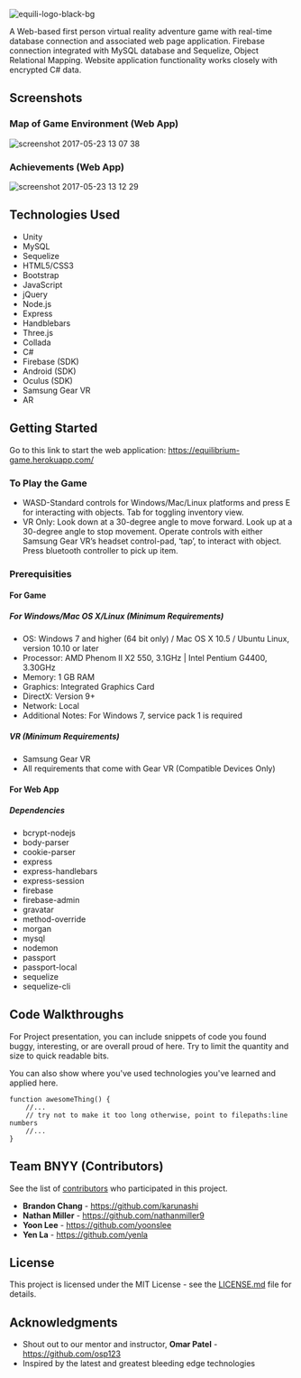 ![equili-logo-black-bg](https://cloud.githubusercontent.com/assets/21274043/26372159/c7258f18-3fb1-11e7-902d-1b713b9524ca.png)

A Web-based first person virtual reality adventure game with real-time database connection and associated web page application. Firebase connection integrated with MySQL database and Sequelize, Object Relational Mapping. Website application functionality works closely with encrypted C# data.

## Screenshots
### Map of Game Environment (Web App)
![screenshot 2017-05-23 13 07 38](https://cloud.githubusercontent.com/assets/21274043/26374204/564bf3c4-3fb9-11e7-92ce-10bba5f94fdb.png)

### Achievements (Web App)
![screenshot 2017-05-23 13 12 29](https://cloud.githubusercontent.com/assets/21274043/26374283/95a2f220-3fb9-11e7-8c26-c837ed7458da.png)

## Technologies Used
- Unity
- MySQL
- Sequelize
- HTML5/CSS3
- Bootstrap
- JavaScript
- jQuery
- Node.js
- Express
- Handblebars
- Three.js
- Collada
- C#
- Firebase (SDK)
- Android (SDK)
- Oculus (SDK)
- Samsung Gear VR
- AR

## Getting Started
Go to this link to start the web application: https://equilibrium-game.herokuapp.com/

### To Play the Game
- WASD-Standard controls for Windows/Mac/Linux platforms and press E for interacting with objects. Tab for toggling inventory view.
- VR Only: Look down at a 30-degree angle to move forward. Look up at a 30-degree angle to stop movement. Operate controls with either Samsung Gear VR’s headset control-pad, ‘tap’, to interact with object. Press bluetooth controller to pick up item.

### Prerequisities
#### For Game
##### For Windows/Mac OS X/Linux (Minimum Requirements)
- OS: Windows 7 and higher (64 bit only) / Mac OS X 10.5 / Ubuntu Linux, version 10.10 or later
- Processor: AMD Phenom II X2 550, 3.1GHz | Intel Pentium G4400, 3.30GHz
- Memory: 1 GB RAM
- Graphics: Integrated Graphics Card
- DirectX: Version 9+
- Network: Local
- Additional Notes: For Windows 7, service pack 1 is required

##### VR (Minimum Requirements)
- Samsung Gear VR
- All requirements that come with Gear VR (Compatible Devices Only)

#### For Web App
##### Dependencies
- bcrypt-nodejs
- body-parser
- cookie-parser
- express
- express-handlebars
- express-session
- firebase
- firebase-admin
- gravatar
- method-override
- morgan
- mysql
- nodemon
- passport
- passport-local
- sequelize
- sequelize-cli

## Code Walkthroughs
For Project presentation, you can include snippets of code you found buggy, interesting, or are overall proud of here.  Try to limit the quantity and size to quick readable bits.

You can also show where you've used technologies you've learned and applied here.

```
function awesomeThing() {
    //...
    // try not to make it too long otherwise, point to filepaths:line numbers
    //...
}
```

## Team BNYY (Contributors)
See the list of [contributors](https://github.com/yoonslee/project2-game/contributors) who participated in this project.

* **Brandon Chang** - https://github.com/karunashi
* **Nathan Miller** - https://github.com/nathanmiller9
* **Yoon Lee** - https://github.com/yoonslee
* **Yen La** - https://github.com/yenla

## License
This project is licensed under the MIT License - see the [LICENSE.md](https://github.com/yoonslee/project2-game/blob/master/LICENSE) file for details.

## Acknowledgments
* Shout out to our mentor and instructor, **Omar Patel** - https://github.com/osp123
* Inspired by the latest and greatest bleeding edge technologies
